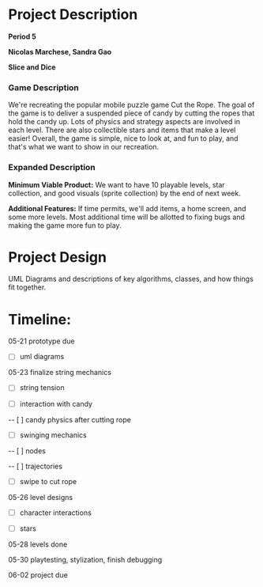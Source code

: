 # Project Description

**Period 5**

**Nicolas Marchese, Sandra Gao**

**Slice and Dice**

### Game Description

We're recreating the popular mobile puzzle game Cut the Rope. The goal of the game is to deliver a suspended piece of candy by cutting the ropes that hold the candy up. Lots of physics and strategy aspects are involved in each level. There are also collectible stars and items that make a level easier! Overall, the game is simple, nice to look at, and fun to play, and that's what we want to show in our recreation.

### Expanded Description

**Minimum Viable Product:** We want to have 10 playable levels, star collection, and good visuals (sprite collection) by the end of next week.

**Additional Features:** If time permits, we'll add items, a home screen, and some more levels. Most additional time will be allotted to fixing bugs and making the game more fun to play.

# Project Design

UML Diagrams and descriptions of key algorithms, classes, and how things fit together.

# Timeline:

05-21 prototype due

- [ ] uml diagrams

05-23 finalize string mechanics

- [ ] string tension

- [ ] interaction with candy

-- [ ] candy physics after cutting rope

- [ ] swinging mechanics

-- [ ] nodes

-- [ ] trajectories

- [ ] swipe to cut rope

05-26 level designs

- [ ] character interactions

- [ ] stars

05-28 levels done

05-30 playtesting, stylization, finish debugging

06-02 project due
